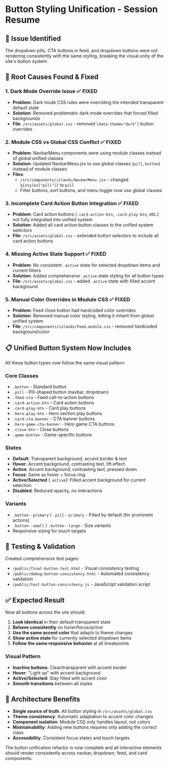 # Button Styling Unification - Session Resume

## 🎯 Issue Identified

The dropdown pills, CTA buttons in feed, and dropdown buttons were not rendering consistently with the same styling, breaking the visual unity of the site's button system.

## 🔧 Root Causes Found & Fixed

### 1. **Dark Mode Override Issue** ✅ FIXED

- **Problem**: Dark mode CSS rules were overriding the intended transparent default state
- **Solution**: Removed problematic dark mode overrides that forced filled backgrounds
- **File**: `/src/assets/global.css` - removed `[data-theme="dark"]` button overrides

### 2. **Module CSS vs Global CSS Conflict** ✅ FIXED  

- **Problem**: NavbarMenu components were using module classes instead of global unified classes
- **Solution**: Updated NavbarMenu.jsx to use global classes (`pill`, `button`) instead of module classes
- **Files**:
  - `/src/components/islands/NavbarMenu.jsx` - changed `${styles["pill"]}` to `pill`
  - Filter buttons, sort buttons, and menu toggle now use global classes

### 3. **Incomplete Card Action Button Integration** ✅ FIXED

- **Problem**: Card action buttons (`.card-action-btn`, `.card-play-btn`, etc.) not fully integrated into unified system
- **Solution**: Added all card action button classes to the unified system selectors
- **File**: `/src/assets/global.css` - extended button selectors to include all card action buttons

### 4. **Missing Active State Support** ✅ FIXED

- **Problem**: No consistent `.active` state for selected dropdown items and current filters
- **Solution**: Added comprehensive `.active` state styling for all button types
- **File**: `/src/assets/global.css` - added `.active` state with filled accent background

### 5. **Manual Color Overrides in Module CSS** ✅ FIXED

- **Problem**: Feed close button had hardcoded color overrides
- **Solution**: Removed manual color styling, letting it inherit from global unified system
- **File**: `/src/components/islands/Feed.module.css` - removed hardcoded background/color

## 📋 Unified Button System Now Includes

All these button types now follow the same visual pattern:

### Core Classes

- `.button` - Standard button
- `.pill` - Pill-shaped button (navbar, dropdown)
- `.feed-cta` - Feed call-to-action buttons
- `.card-action-btn` - Card action buttons
- `.card-play-btn` - Card play buttons  
- `.hero-play-btn` - Hero section play buttons
- `.card-cta-banner` - CTA banner buttons
- `.hero-game-cta-banner` - Hero game CTA buttons
- `.close-btn` - Close buttons
- `.game-button` - Game-specific buttons

### States

- **Default**: Transparent background, accent border & text
- **Hover**: Accent background, contrasting text, lift effect
- **Active**: Accent background, contrasting text, pressed down
- **Focus**: Same as hover + focus ring
- **Active/Selected** (`.active`): Filled accent background for current selection
- **Disabled**: Reduced opacity, no interactions

### Variants

- `.button--primary` / `.pill--primary` - Filled by default (for prominent actions)
- `.button--small` / `.button--large` - Size variants
- Responsive sizing for touch targets

## 🧪 Testing & Validation

Created comprehensive test pages:

- `/public/final-button-test.html` - Visual consistency testing
- `/public/debug-button-consistency.html` - Automated consistency validation
- `/public/test-button-consistency.js` - JavaScript validation script

## ✅ Expected Result

Now all buttons across the site should:

1. **Look identical** in their default transparent state
2. **Behave consistently** on hover/focus/active
3. **Use the same accent color** that adapts to theme changes
4. **Show active state** for currently selected dropdown items
5. **Follow the same responsive behavior** at all breakpoints

### Visual Pattern

- **Inactive buttons**: Clear/transparent with accent border
- **Hover**: "Light up" with accent background
- **Active/Selected**: Stay filled with accent color
- **Smooth transitions** between all states

## 🚀 Architecture Benefits

- **Single source of truth**: All button styling in `/src/assets/global.css`
- **Theme consistency**: Automatic adaptation to accent color changes
- **Component isolation**: Module CSS only handles layout, not colors
- **Maintainability**: Adding new buttons requires only adding the correct class
- **Accessibility**: Consistent focus states and touch targets

The button unification refactor is now complete and all interactive elements should render consistently across navbar, dropdown, feed, and card components.
